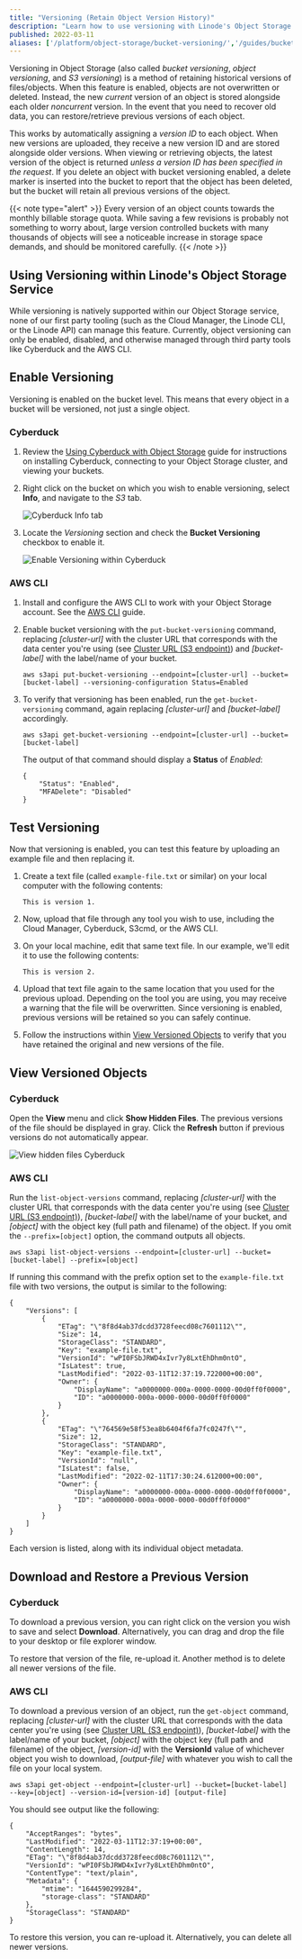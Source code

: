 ```yaml
---
title: "Versioning (Retain Object Version History)"
description: "Learn how to use versioning with Linode's Object Storage to retain previous versions of an object."
published: 2022-03-11
aliases: ['/platform/object-storage/bucket-versioning/','/guides/bucket-versioning/']
---
```


Versioning in Object Storage (also called *bucket versioning*, *object versioning*, and *S3 versioning*) is a method of retaining historical versions of files/objects. When this feature is enabled, objects are not overwritten or deleted. Instead, the new *current* version of an object is stored alongside each older *noncurrent* version. In the event that you need to recover old data, you can restore/retrieve previous versions of each object.

This works by automatically assigning a *version ID* to each object. When new versions are uploaded, they receive a new version ID and are stored alongside older versions. When viewing or retrieving objects, the latest version of the object is returned *unless a version ID has been specified in the request*. If you delete an object with bucket versioning enabled, a delete marker is inserted into the bucket to report that the object has been deleted, but the bucket will retain all previous versions of the object.

{{< note type="alert" >}}
Every version of an object counts towards the monthly billable storage quota. While saving a few revisions is probably not something to worry about, large version controlled buckets with many thousands of objects will see a noticeable increase in storage space demands, and should be monitored carefully.
{{< /note >}}

## Using Versioning within Linode's Object Storage Service

While versioning is natively supported within our Object Storage service, none of our first party tooling (such as the Cloud Manager, the Linode CLI, or the Linode API) can manage this feature. Currently, object versioning can only be enabled, disabled, and otherwise managed through third party tools like Cyberduck and the AWS CLI.

## Enable Versioning

Versioning is enabled on the bucket level. This means that every object in a bucket will be versioned, not just a single object.

### Cyberduck

1. Review the [Using Cyberduck with Object Storage](/docs/products/storage/object-storage/guides/cyberduck/) guide for instructions on installing Cyberduck, connecting to your Object Storage cluster, and viewing your buckets.

1. Right click on the bucket on which you wish to enable versioning, select **Info**, and navigate to the *S3* tab.

    ![Cyberduck Info tab](cyberduck-bucket-info-s3-tab.png)

1. Locate the *Versioning* section and check the **Bucket Versioning** checkbox to enable it.

    ![Enable Versioning within Cyberduck](cyberduck-enable-versioning.png)

### AWS CLI

1.  Install and configure the AWS CLI to work with your Object Storage account. See the [AWS CLI](/docs/products/storage/object-storage/guides/aws-cli/) guide.

1.  Enable bucket versioning with the `put-bucket-versioning` command, replacing *[cluster-url]* with the cluster URL that corresponds with the data center you're using (see [Cluster URL (S3 endpoint)](/docs/products/storage/object-storage/guides/urls/#cluster-url-s3-endpoint)) and *[bucket-label]* with the label/name of your bucket.

        aws s3api put-bucket-versioning --endpoint=[cluster-url] --bucket=[bucket-label] --versioning-configuration Status=Enabled

1.  To verify that versioning has been enabled, run the `get-bucket-versioning` command, again replacing *[cluster-url]* and *[bucket-label]* accordingly.

        aws s3api get-bucket-versioning --endpoint=[cluster-url] --bucket=[bucket-label]

    The output of that command should display a **Status** of *Enabled*:

    ```output
    {
        "Status": "Enabled",
        "MFADelete": "Disabled"
    }
    ```

## Test Versioning

Now that versioning is enabled, you can test this feature by uploading an example file and then replacing it.

1.  Create a text file (called `example-file.txt` or similar) on your local computer with the following contents:

        This is version 1.

1.  Now, upload that file through any tool you wish to use, including the Cloud Manager, Cyberduck, S3cmd, or the AWS CLI.

1.  On your local machine, edit that same text file. In our example, we'll edit it to use the following contents:

        This is version 2.

1.  Upload that text file again to the same location that you used for the previous upload. Depending on the tool you are using, you may receive a warning that the file will be overwritten. Since versioning is enabled, previous versions will be retained so you can safely continue.

1.  Follow the instructions within [View Versioned Objects](#view-versioned-objects) to verify that you have retained the original and new versions of the file.

## View Versioned Objects

### Cyberduck

Open the **View** menu and click **Show Hidden Files**. The previous versions of the file should be displayed in gray. Click the **Refresh** button if previous versions do not automatically appear.

![View hidden files Cyberduck](versioning-cyberduck-view-hidden.png)

### AWS CLI

Run the `list-object-versions` command, replacing *[cluster-url]* with the cluster URL that corresponds with the data center you're using (see [Cluster URL (S3 endpoint)](/docs/products/storage/object-storage/guides/urls/#cluster-url-s3-endpoint)), *[bucket-label]* with the label/name of your bucket, and *[object]* with the object key (full path and filename) of the object. If you omit the `--prefix=[object]` option, the command outputs all objects.

    aws s3api list-object-versions --endpoint=[cluster-url] --bucket=[bucket-label] --prefix=[object]

If running this command with the prefix option set to the `example-file.txt` file with two versions, the output is similar to the following:

```output
{
    "Versions": [
        {
            "ETag": "\"8f8d4ab37dcdd3728feecd08c7601112\"",
            "Size": 14,
            "StorageClass": "STANDARD",
            "Key": "example-file.txt",
            "VersionId": "wPI0FSbJRWD4xIvr7y8LxtEhDhm0ntO",
            "IsLatest": true,
            "LastModified": "2022-03-11T12:37:19.722000+00:00",
            "Owner": {
                "DisplayName": "a0000000-000a-0000-0000-00d0ff0f0000",
                "ID": "a0000000-000a-0000-0000-00d0ff0f0000"
            }
        },
        {
            "ETag": "\"764569e58f53ea8b6404f6fa7fc0247f\"",
            "Size": 12,
            "StorageClass": "STANDARD",
            "Key": "example-file.txt",
            "VersionId": "null",
            "IsLatest": false,
            "LastModified": "2022-02-11T17:30:24.612000+00:00",
            "Owner": {
                "DisplayName": "a0000000-000a-0000-0000-00d0ff0f0000",
                "ID": "a0000000-000a-0000-0000-00d0ff0f0000"
            }
        }
    ]
}
```

Each version is listed, along with its individual object metadata.

## Download and Restore a Previous Version

### Cyberduck

To download a previous version, you can right click on the version you wish to save and select **Download**. Alternatively, you can drag and drop the file to your desktop or file explorer window.

To restore that version of the file, re-upload it. Another method is to delete all newer versions of the file.

### AWS CLI

To download a previous version of an object, run the `get-object` command, replacing *[cluster-url]* with the cluster URL that corresponds with the data center you're using (see [Cluster URL (S3 endpoint)](/docs/products/storage/object-storage/guides/urls/#cluster-url-s3-endpoint)), *[bucket-label]* with the label/name of your bucket, *[object]* with the object key (full path and filename) of the object, *[version-id]* with the **VersionId** value of whichever object you wish to download, *[output-file]* with whatever you wish to call the file on your local system.

    aws s3api get-object --endpoint=[cluster-url] --bucket=[bucket-label] --key=[object] --version-id=[version-id] [output-file]

You should see output like the following:

```output
{
    "AcceptRanges": "bytes",
    "LastModified": "2022-03-11T12:37:19+00:00",
    "ContentLength": 14,
    "ETag": "\"8f8d4ab37dcdd3728feecd08c7601112\"",
    "VersionId": "wPI0FSbJRWD4xIvr7y8LxtEhDhm0ntO",
    "ContentType": "text/plain",
    "Metadata": {
        "mtime": "1644590299284",
        "storage-class": "STANDARD"
    },
    "StorageClass": "STANDARD"
}
```

To restore this version, you can re-upload it. Alternatively, you can delete all newer versions.